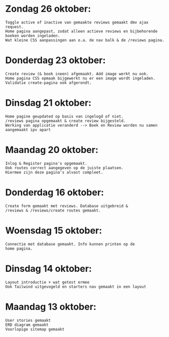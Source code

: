 # Zondag 26 oktober:
    Toggle active of inactive van gemaakte reviews gemaakt dmv ajax request.
    Home pagina aangepast, zodat alleen actieve reviews en bijbehorende boeken worden ingeladen.
    Wat kleine CSS aanpassingen aan o.a. de nav balk & de /reviews pagina.

# Donderdag 23 oktober:
    Create review (& book ineen) afgemaakt. Add image werkt nu ook.
    Home pagina CSS opmaak bijgewerkt nu er een image wordt ingeladen. 
    Validatie create-pagina ook afgerondt.

# Dinsdag 21 oktober:
    Home pagine geupdated op basis van ingelogd of niet.
    /reviews pagina opgemaakt & create review bijgesteld.
    Werking van applicatie veranderd --> Boek en Review worden nu samen aangemaakt ipv apart

# Maandag 20 oktober:
    Inlog & Register pagina's opgemaakt. 
    Ook routes correct aangegeven op de juiste plaatsen.
    Hiermee zijn deze pagina's alvast compleet.

# Donderdag 16 oktober:
    Create form gemaakt met reviews. Database uitgebreid & 
    /reviews & /reviews/create routes gemaakt.

# Woensdag 15 oktober:
    Connectie met database gemaakt. Info kunnen printen op de
    home pagina.

# Dinsdag 14 oktober:
    Layout introductie + wat getest ermee
    Ook Tailwind uitgevogeld en starters nav gemaakt in een layout

# Maandag 13 oktober:
    User stories gemaakt
    ERD diagram gemaakt
    Voorlopige sitemap gemaakt
